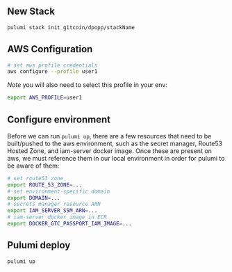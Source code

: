 ## New Stack
```sh
pulumi stack init gitcoin/dpopp/stackName
```

## AWS Configuration
```sh
# set aws profile credentials
aws configure --profile user1
```
*Note* you will also need to select this profile in your env:
```sh
export AWS_PROFILE=user1
```

## Configure environment

Before we can run `pulumi up`, there are a few resources that need to be built/pushed to the aws environment, such as the secret manager, Route53 Hosted Zone, and iam-server docker image. Once these are present on aws, we must reference them in our local environment in order for pulumi to be aware of them:

```sh
# set route53 zone
export ROUTE_53_ZONE=...
# set environment-specific domain
export DOMAIN=...
# secrets manager resource ARN
export IAM_SERVER_SSM_ARN=...
# iam-server docker image in ECR
export DOCKER_GTC_PASSPORT_IAM_IMAGE=...
```

## Pulumi deploy
```sh
pulumi up
```
